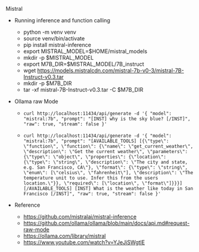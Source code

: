 Mistral 

- Running inference and function calling
    - python -m venv venv
    - source venv/bin/activate
    - pip install mistral-inference
    - export MISTRAL_MODEL=$HOME/mistral_models
    - mkdir -p $MISTRAL_MODEL
    - export M7B_DIR=$MISTRAL_MODEL/7B_instruct
    - wget https://models.mistralcdn.com/mistral-7b-v0-3/mistral-7B-Instruct-v0.3.tar
    - mkdir -p $M7B_DIR
    - tar -xf mistral-7B-Instruct-v0.3.tar -C $M7B_DIR

- Ollama raw Mode
    - `curl http://localhost:11434/api/generate -d '{
  "model": "mistral:7b",
  "prompt": "[INST] why is the sky blue? [/INST]",
  "raw": true,
  "stream": false
}'` 

    - `curl http://localhost:11434/api/generate -d '{
  "model": "mistral:7b",
  "prompt": "[AVAILABLE_TOOLS] [{\"type\": \"function\", \"function\": {\"name\": \"get_current_weather\", \"description\": \"Get the current weather\", \"parameters\": {\"type\": \"object\", \"properties\": {\"location\": {\"type\": \"string\", \"description\": \"The city and state, e.g. San Francisco, CA\"}, \"format\": {\"type\": \"string\", \"enum\": [\"celsius\", \"fahrenheit\"], \"description\": \"The temperature unit to use. Infer this from the users location.\"}}, \"required\": [\"location\", \"format\"]}}}][/AVAILABLE_TOOLS] [INST] What is the weather like today in San Francisco [/INST]",
  "raw": true,
  "stream": false
}'` 
- Reference
    - https://github.com/mistralai/mistral-inference
    - https://github.com/ollama/ollama/blob/main/docs/api.md#request-raw-mode
    - https://ollama.com/library/mistral
    - https://www.youtube.com/watch?v=YJeJiSWgtlE
